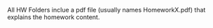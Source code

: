 All HW Folders inclue a pdf file (usually names HomeworkX.pdf) that explains the homework content. 
